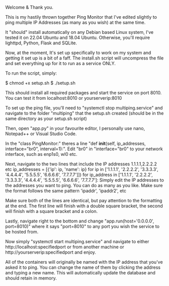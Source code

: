 Welcome & Thank you. 

This is my hastily thrown together Ping Monitor that I've edited slightly to ping multiple IP Addresses (as many as you wish) at the same time. 

It "should" install automatically on any Debian based Linux system, I've tested it on 22.04 Ubuntu and 18.04 Ubuntu. Otherwise, you'll require lighttpd, Python, Flask and SQLite. 

Now, at the moment, It's set up specifically to work on my system and getting it set up is a bit of a faff.  The install.sh script will uncompress the file and set everything up for it to run as a service ONLY. 

To run the script, simply:

$ chmod +x setup.sh
$ ./setup.sh

This should install all required packages and start the service on port 8010. You can test it from localhost:8010 or yourserverip:8010

To set up the ping file, you'll need to "systemctl stop multiping.service" and navigate to the folder "multiping" that the setup.sh created (should be in the same directory as your setup.sh script)

Then, open "app.py" in your favourite editor, I personally use nano, Notepad++ or Visual Studio Code. 

In the "class PingMonitor:" theres a line "def __init__(self, ip_addresses, interface="br0", interval=1):".  Edit "br0" in "interface="br0" to your network interface, such as enp1s0, wl0 etc. 

Next, navigate to the two lines that include the IP addresses 1.1.1.1,2.2.2.2 etc 
        ip_addresses = [{'ip': ip, 'name': ip} for ip in ['1.1.1.1', '2.2.2.2', '3.3.3.3', '4.4.4.4', '5.5.5.5', '6.6.6.6', '7.7.7.7']])
        for ip_address in ['1.1.1.1', '2.2.2.2', '3.3.3.3', '4.4.4.4', '5.5.5.5', '6.6.6.6', '7.7.7.7']:
Simply edit the IP addresses to the addresses you want to ping.  You can do as many as you like. Make sure the format follows the same pattern 'ipaddr', 'ipaddr2', etc

Make sure both of the lines are identical, but pay attention to the formatting at the end.  The first line will finish with a double square bracket, the second will finish with a square bracket and a colon. 

Lastly, navigate right to the bottom and change "app.run(host='0.0.0.0', port=8010)" where it says "port=8010" to any port you wish the service to be hosted from. 

Now simply "systemctl start multiping.service" and navigate to either http://localhost:specifiedport or from another machine or http://yourserverip:specifiedport and enjoy. 

All of the containers will originally be named with the IP address that you've asked it to ping.  You can change the name of them by clicking the address and typing a new name.  This will automatically update the database and should retain in memory.
